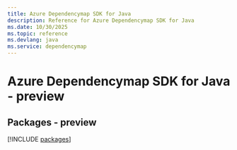 ```yaml
---
title: Azure Dependencymap SDK for Java
description: Reference for Azure Dependencymap SDK for Java
ms.date: 10/30/2025
ms.topic: reference
ms.devlang: java
ms.service: dependencymap
---
```

# Azure Dependencymap SDK for Java - preview
## Packages - preview
[!INCLUDE [packages](dependencymap-index.md)]